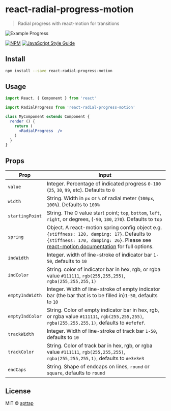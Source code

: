 # react-radial-progress-motion

> Radial progress with react-motion for transitions

![Example Progress](https://i.imgur.com/CLElFdS.gif "Examples")

[![NPM](https://img.shields.io/npm/v/react-radial-progress-motion.svg)](https://www.npmjs.com/package/react-radial-progress-motion) [![JavaScript Style Guide](https://img.shields.io/badge/code_style-standard-brightgreen.svg)](https://standardjs.com)

## Install

```bash
npm install --save react-radial-progress-motion
```

## Usage

```jsx
import React, { Component } from 'react'

import RadialProgress from 'react-radial-progress-motion'

class MyComponent extends Component {
  render () {
    return (
      <RadialProgress  />
    )
  }
}
```

## Props

Prop            | Input
----------------|---------
`value`         | Integer. Percentage of indicated progress `0-100` (`25`, `30`, `99`, etc). Defaults to `0`
`width`         | String. Width in `px` or `%` of radial meter (`100px`, `100%`). Defaults to `100%`
`startingPoint` | String. The 0 value start point; `top`, `bottom`, `left`, `right`, or degrees, (`-90`, `180`, `270`). Defaults to `top`
`spring`        | Object. A react-motion spring config object e.g. `{stiffness: 120, damping: 17}`. Defaults to `{stiffness: 170, damping: 26}`. Please see [react-motion documentation](https://github.com/chenglou/react-motion) for full options.
`indWidth`   | Integer. width of line-stroke of indicator bar `1-50`, defaults to `10`
`indColor`   | String. color of indicator bar in hex, rgb, or rgba value `#111111`, `rgb(255,255,255)`, `rgba(255,255,255,1)`
`emptyIndWidth`   | Integer. Width of line-stroke of empty indicator bar (the bar that is to be filled in)`1-50`, defaults to `10`
`emptyIndColor`   | String. Color of empty indicator bar in hex, rgb, or rgba value `#111111`, `rgb(255,255,255)`, `rgba(255,255,255,1)`, defaults to `#efefef`.
`trackWidth`   | Integer. Width of line-stroke of track bar `1-50`, defaults to `10`
`trackColor`   | String. Color of track bar in hex, rgb, or rgba value `#111111`, `rgb(255,255,255)`, `rgba(255,255,255,1)`, defaults to `#e3e3e3`
`endCaps`      | String. Shape of endcaps on lines, `round` or `square`, defaults to `round`

## License

MIT © [apttap](https://github.com/apttap)
